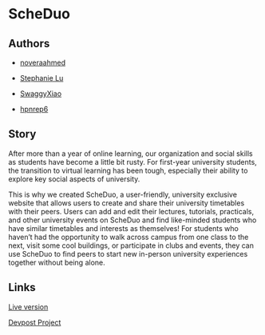 # ScheDuo


## Authors
- [noveraahmed](https://github.com/noveraahmed)

- [Stephanie Lu](https://github.com/stephanieyflu)

- [SwaggyXiao](https://github.com/SwaggyXiao)

- [hpnrep6](https://github.com/hpnrep6)

## Story
After more than a year of online learning, our organization and social skills as students have become a little bit rusty. For first-year university students, the transition to virtual learning has been tough, especially their ability to explore key social aspects of university.

This is why we created ScheDuo, a user-friendly, university exclusive website that allows users to create and share their university timetables with their peers. Users can add and edit their lectures, tutorials, practicals, and other university events on ScheDuo and find like-minded students who have similar timetables and interests as themselves! For students who haven’t had the opportunity to walk across campus from one class to the next, visit some cool buildings, or participate in clubs and events, they can use ScheDuo to find peers to start new in-person university experiences together without being alone.

## Links
[Live version](https://tranquil-badlands-29747.herokuapp.com/index.html)

[Devpost Project](placeholder.com)
